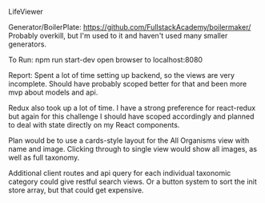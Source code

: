 
LifeViewer

Generator/BoilerPlate: 
  https://github.com/FullstackAcademy/boilermaker/
  Probably overkill, but I'm used to it and haven't used many smaller generators.

To Run: 
  npm run start-dev
  open browser to localhost:8080

Report: 
  Spent a lot of time setting up backend, so the views are very incomplete. Should have probably scoped better for that and been more mvp about models and api.

  Redux also took up a lot of time. I have a strong preference for react-redux but again for this challenge I should have scoped accordingly and planned to deal with state directly on my React components.

  Plan would be to use a cards-style layout for the All Organisms view with name and image. Clicking through to single view would show all images, as well as full taxonomy. 

  Additional client routes and api query for each individual taxonomic category could give restful search views. Or a button system to sort the init store array, but that could get expensive.

